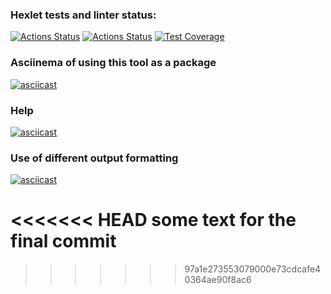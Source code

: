 ### Hexlet tests and linter status:
[![Actions Status](https://github.com/vandrusha/backend-project-46/workflows/hexlet-check/badge.svg)](https://github.com/vandrusha/backend-project-46/actions)  [![Actions Status](https://github.com/vandrusha/backend-project-46/actions/workflows/nodejs.yml/badge.svg)](https://github.com/vandrusha/backend-project-46/actions)  [![Test Coverage](https://api.codeclimate.com/v1/badges/d7ce7344796761b57d4b/test_coverage)](https://codeclimate.com/github/vandrusha/backend-project-46/test_coverage)

### Asciinema of using this tool as a package
[![asciicast](https://asciinema.org/a/PmdCGPfS8pzaiyyk1NbtsNCh3.svg)](https://asciinema.org/a/PmdCGPfS8pzaiyyk1NbtsNCh3)

### Help
[![asciicast](https://asciinema.org/a/8RbQEKjLWpWZsO8lrfXSogsvs.svg)](https://asciinema.org/a/8RbQEKjLWpWZsO8lrfXSogsvs)

### Use of different output formatting
[![asciicast](https://asciinema.org/a/44WujPXMppiYn1s8IL4cB7l5l.svg)](https://asciinema.org/a/44WujPXMppiYn1s8IL4cB7l5l)

<<<<<<< HEAD
some text for the final commit
=======
>>>>>>> 97a1e273553079000e73cdcafe40364ae90f8ac6
